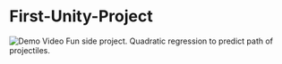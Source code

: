 # First-Unity-Project
![Demo Video](https://media.giphy.com/media/77pibMtrgU4hR1bSmk/giphy.gif)
Fun side project. Quadratic regression to predict path of projectiles.
